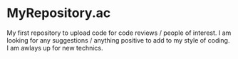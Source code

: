 # MyRepository.ac
My first repository to upload code for code reviews / people of interest. I am looking for any suggestions / anything positive to add to my style of coding. I am awlays up for new technics.
